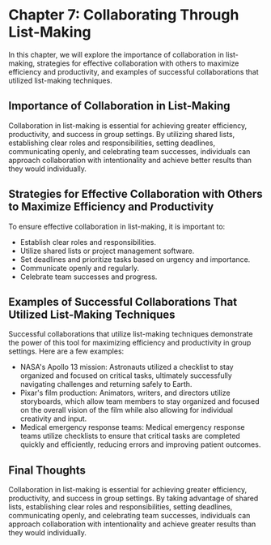 Chapter 7: Collaborating Through List-Making
============================================

In this chapter, we will explore the importance of collaboration in list-making, strategies for effective collaboration with others to maximize efficiency and productivity, and examples of successful collaborations that utilized list-making techniques.

Importance of Collaboration in List-Making
------------------------------------------

Collaboration in list-making is essential for achieving greater efficiency, productivity, and success in group settings. By utilizing shared lists, establishing clear roles and responsibilities, setting deadlines, communicating openly, and celebrating team successes, individuals can approach collaboration with intentionality and achieve better results than they would individually.

Strategies for Effective Collaboration with Others to Maximize Efficiency and Productivity
------------------------------------------------------------------------------------------

To ensure effective collaboration in list-making, it is important to:

* Establish clear roles and responsibilities.
* Utilize shared lists or project management software.
* Set deadlines and prioritize tasks based on urgency and importance.
* Communicate openly and regularly.
* Celebrate team successes and progress.

Examples of Successful Collaborations That Utilized List-Making Techniques
--------------------------------------------------------------------------

Successful collaborations that utilize list-making techniques demonstrate the power of this tool for maximizing efficiency and productivity in group settings. Here are a few examples:

* NASA's Apollo 13 mission: Astronauts utilized a checklist to stay organized and focused on critical tasks, ultimately successfully navigating challenges and returning safely to Earth.
* Pixar's film production: Animators, writers, and directors utilize storyboards, which allow team members to stay organized and focused on the overall vision of the film while also allowing for individual creativity and input.
* Medical emergency response teams: Medical emergency response teams utilize checklists to ensure that critical tasks are completed quickly and efficiently, reducing errors and improving patient outcomes.

Final Thoughts
--------------

Collaboration in list-making is essential for achieving greater efficiency, productivity, and success in group settings. By taking advantage of shared lists, establishing clear roles and responsibilities, setting deadlines, communicating openly, and celebrating team successes, individuals can approach collaboration with intentionality and achieve greater results than they would individually.
